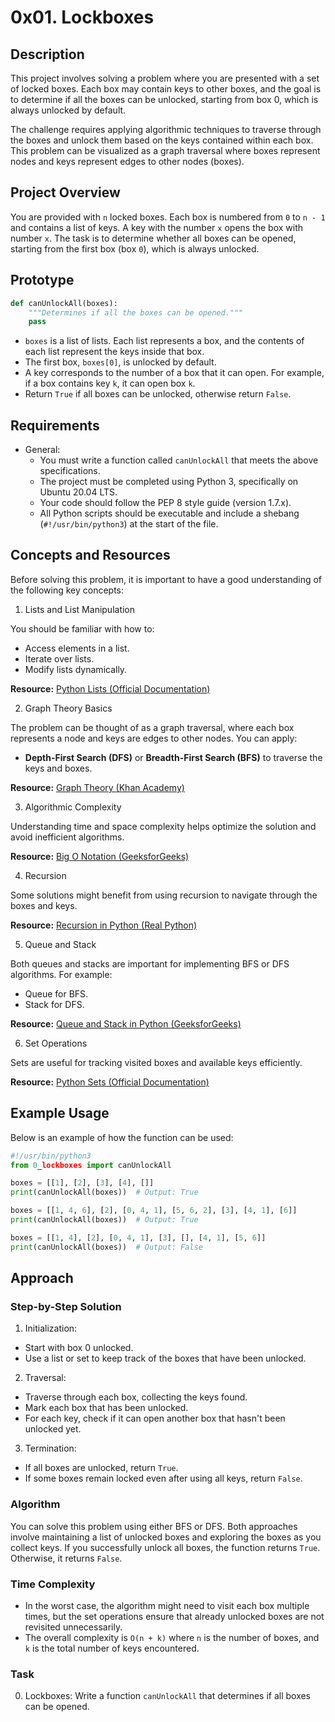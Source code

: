 # 0x01. Lockboxes

## Description

This project involves solving a problem where you are presented with a set of locked boxes. Each box may contain keys to other boxes, and the goal is to determine if all the boxes can be unlocked, starting from box 0, which is always unlocked by default.

The challenge requires applying algorithmic techniques to traverse through the boxes and unlock them based on the keys contained within each box. This problem can be visualized as a graph traversal where boxes represent nodes and keys represent edges to other nodes (boxes).

## Project Overview

You are provided with `n` locked boxes. Each box is numbered from `0` to `n - 1` and contains a list of keys. A key with the number `x` opens the box with number `x`. The task is to determine whether all boxes can be opened, starting from the first box (box `0`), which is always unlocked.

## Prototype

```python
def canUnlockAll(boxes):
    """Determines if all the boxes can be opened."""
    pass
```
- `boxes` is a list of lists. Each list represents a box, and the contents of each list represent the keys inside that box.
- The first box, `boxes[0]`, is unlocked by default.
- A key corresponds to the number of a box that it can open. For example, if a box contains key `k`, it can open box `k`.
- Return `True` if all boxes can be unlocked, otherwise return `False`.

## Requirements

- General:
    - You must write a function called `canUnlockAll` that meets the above specifications.
    - The project must be completed using Python 3, specifically on Ubuntu 20.04 LTS.
    - Your code should follow the PEP 8 style guide (version 1.7.x).
    - All Python scripts should be executable and include a shebang (`#!/usr/bin/python3`) at the start of the file.

## Concepts and Resources

Before solving this problem, it is important to have a good understanding of the following key concepts:

1. Lists and List Manipulation

You should be familiar with how to:
- Access elements in a list.
- Iterate over lists.
- Modify lists dynamically.

**Resource:** [Python Lists (Official Documentation)](https://intranet.alxswe.com/rltoken/TtGNy9p1p1d0O5G1rdY1Aw)

2. Graph Theory Basics

The problem can be thought of as a graph traversal, where each box represents a node and keys are edges to other nodes. You can apply:

- **Depth-First Search (DFS)** or **Breadth-First Search (BFS)** to traverse the keys and boxes.

**Resource:** [Graph Theory (Khan Academy)](https://intranet.alxswe.com/rltoken/eVcYI8g-6nF0Na46xnRdhw)

3. Algorithmic Complexity

Understanding time and space complexity helps optimize the solution and avoid inefficient algorithms.

**Resource:** [Big O Notation (GeeksforGeeks)](https://intranet.alxswe.com/rltoken/01qym1qAJUkLrb47PvqnKg)

4. Recursion

Some solutions might benefit from using recursion to navigate through the boxes and keys.

**Resource:** [Recursion in Python (Real Python)](https://intranet.alxswe.com/rltoken/zpEuvv0l9EHohIx-HwiAAA)

5. Queue and Stack

Both queues and stacks are important for implementing BFS or DFS algorithms. For example:

- Queue for BFS.
- Stack for DFS.

**Resource:** [Queue and Stack in Python (GeeksforGeeks)](https://intranet.alxswe.com/rltoken/CQLm4RJrdwyo2DAcNCtwIA)

6. Set Operations

Sets are useful for tracking visited boxes and available keys efficiently.

**Resource:** [Python Sets (Official Documentation)](https://intranet.alxswe.com/rltoken/zkmtaPqAbKyxx41kRw7ulA)

## Example Usage

Below is an example of how the function can be used:
```python
#!/usr/bin/python3
from 0_lockboxes import canUnlockAll

boxes = [[1], [2], [3], [4], []]
print(canUnlockAll(boxes))  # Output: True

boxes = [[1, 4, 6], [2], [0, 4, 1], [5, 6, 2], [3], [4, 1], [6]]
print(canUnlockAll(boxes))  # Output: True

boxes = [[1, 4], [2], [0, 4, 1], [3], [], [4, 1], [5, 6]]
print(canUnlockAll(boxes))  # Output: False
```

## Approach

### Step-by-Step Solution

1. Initialization:

- Start with box 0 unlocked.
- Use a list or set to keep track of the boxes that have been unlocked.

2. Traversal:

- Traverse through each box, collecting the keys found.
- Mark each box that has been unlocked.
- For each key, check if it can open another box that hasn't been unlocked yet.

3. Termination:

- If all boxes are unlocked, return `True`.
- If some boxes remain locked even after using all keys, return `False`.

### Algorithm

You can solve this problem using either BFS or DFS. Both approaches involve maintaining a list of unlocked boxes and exploring the boxes as you collect keys. If you successfully unlock all boxes, the function returns `True`. Otherwise, it returns `False`.

### Time Complexity

- In the worst case, the algorithm might need to visit each box multiple times, but the set operations ensure that already unlocked boxes are not revisited unnecessarily.
- The overall complexity is `O(n + k)` where `n` is the number of boxes, and `k` is the total number of keys encountered.

### Task

0. Lockboxes: Write a function `canUnlockAll` that determines if all boxes can be opened.
